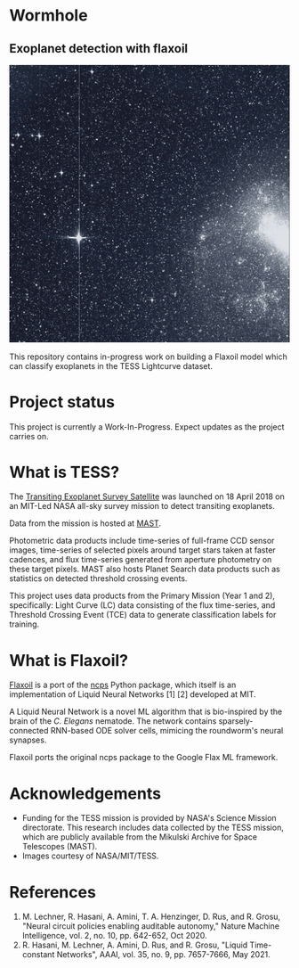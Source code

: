 # Wormhole
## Exoplanet detection with flaxoil

![TESS First Light image](assets/TESS_firstlight1280.jpg)

This repository contains in-progress work  on building a Flaxoil model which can classify exoplanets in the TESS Lightcurve dataset.

# Project status

This project is currently a Work-In-Progress. Expect updates as the project carries on.

# What is TESS?

The [Transiting Exoplanet Survey Satellite](https://en.wikipedia.org/wiki/Transiting_Exoplanet_Survey_Satellite) was launched on 18 April 2018 on an MIT-Led NASA all-sky survey mission to detect transiting exoplanets.

Data from the mission is hosted at [MAST](https://archive.stsci.edu/missions-and-data/tess).

Photometric data products include time-series of full-frame CCD sensor images, time-series of selected pixels around target stars taken at faster cadences, and flux time-series generated from aperture photometry on these target pixels. MAST also hosts Planet Search data products such as statistics on detected threshold crossing events.

This project uses data products from the Primary Mission (Year 1 and 2), specifically: Light Curve (LC) data consisting of the flux time-series, and Threshold Crossing Event (TCE) data to generate classification labels for training.

# What is Flaxoil?

[Flaxoil](https://github.com/MNahad/flaxoil) is a port of the [ncps](https://github.com/mlech26l/keras-ncp) Python package, which itself is an implementation of Liquid Neural Networks [1] [2] developed at MIT.

A Liquid Neural Network is a novel ML algorithm that is bio-inspired by the brain of the _C. Elegans_ nematode. The network contains sparsely-connected RNN-based ODE solver cells, mimicing the roundworm's neural synapses.

Flaxoil ports the original ncps package to the Google Flax ML framework.

# Acknowledgements

- Funding for the TESS mission is provided by NASA's Science Mission directorate. This research includes data collected by the TESS mission, which are publicly available from the Mikulski Archive for Space Telescopes (MAST).
- Images courtesy of NASA/MIT/TESS.

# References
1. M. Lechner, R. Hasani, A. Amini, T. A. Henzinger, D. Rus, and R. Grosu, "Neural circuit policies enabling auditable autonomy," Nature Machine Intelligence, vol. 2, no. 10, pp. 642-652, Oct 2020.
1. R. Hasani, M. Lechner, A. Amini, D. Rus, and R. Grosu, "Liquid Time-constant Networks", AAAI, vol. 35, no. 9, pp. 7657-7666, May 2021.